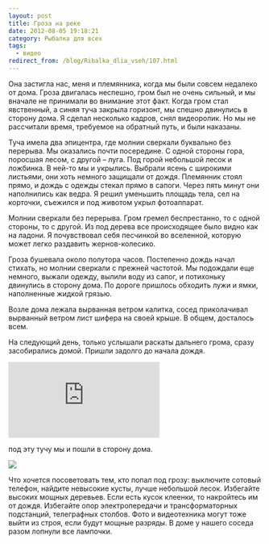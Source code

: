 ```yaml
---
layout: post
title: Гроза на реке
date: 2012-08-05 19:18:21
category: Рыбалка для всех
tags:
  - видео
redirect_from: /blog/Ribalka_dlia_vseh/107.html
---
```

Она застигла нас, меня и племянника, когда мы были совсем недалеко от
дома. Гроза двигалась неспешно, гром был не очень сильный, и мы вначале
не принимали во внимание этот факт. Когда гром стал явственный, а синяя
туча закрыла горизонт, мы спешно двинулись в сторону дома. Я сделал
несколько кадров, снял видеоролик. Но мы не рассчитали время, требуемое
на обратный путь, и были наказаны.

Туча имела два эпицентра, где молнии сверкали буквально без перерыва. Мы
оказались почти посередине. С одной стороны гора, поросшая лесом, с
другой – луга. Под горой небольшой лесок и ложбинка. В ней-то мы и
укрылись. Выбрали ясень с широкими листьями, они хоть немного защищали
от дождя. Племянник стоял прямо, и дождь с одежды стекал прямо в сапоги.
Через пять минут они наполнились как ведра. Я решил уменьшить площадь
тела, сел на корточки, съежился и под животом укрыл фотоаппарат.

Молнии сверкали без перерыва. Гром гремел беспрестанно, то с одной
стороны, то с другой. Из под дерева все происходящее было видно как на
ладони. Я почувствовал себя песчинкой во вселенной, которую может легко
раздавить жернов-колесико.

Гроза бушевала около полутора часов. Постепенно дождь начал стихать, но
молнии сверкали с прежней частотой. Мы подождали еще немного, выжали
одежду, вылили воду из сапог, и потихоньку двинулись в сторону дома. По
дороге пришлось обходить лужи и ямки, наполненные жидкой грязью.

Возле дома лежала вырванная ветром калитка, сосед приколачивал вырванный
ветром лист шифера на своей крыше. В общем, досталось всем.

На следующий день, только услышали раскаты дальнего грома, сразу
засобирались домой. Пришли задолго до начала дождя.

<div class="video">
  <iframe src="https://www.youtube.com/embed/eG_fqjrnj3M" frameborder="0" allowfullscreen></iframe>
</div>

под эту тучу мы и пошли в сторону дома.

![](http://fishingguru.ru/uploads/images/00/00/01/2012/08/05/874c67.jpg)

Что хочется посоветовать тем, кто попал под грозу: выключите сотовый
телефон, найдите невысокие кусты, лучше небольшой лесок. Избегайте
высоких мощных деревьев. Если есть кусок клеенки, то накройтесь им от
дождя. Избегайте опор электропередачи и трансформаторных подстанций,
телеграфных столбов. Фото и видеотехника могут тоже выйти из строя, если
будут мощные разряды. В доме у нашего соседа разом лопнули все лампочки.
